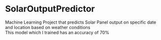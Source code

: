 # SolarOutputPredictor
Machine Learning Project that predicts Solar Panel output on specific date and location based on weather conditions <br>
This model which I trained has an accuracy of 70%
